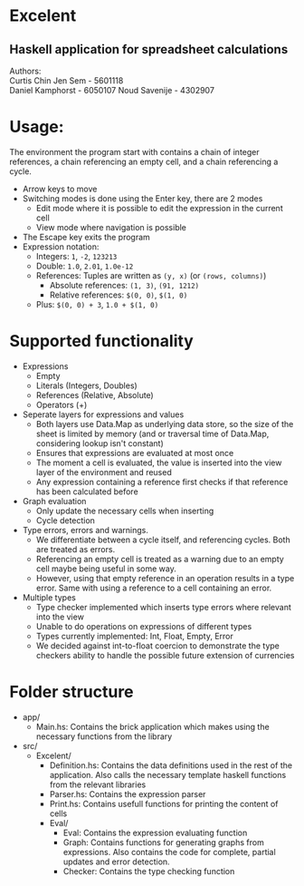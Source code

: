 # Excelent
## Haskell application for spreadsheet calculations

Authors:  
Curtis Chin Jen Sem - 5601118  
Daniel Kamphorst    - 6050107
Noud   Savenije     - 4302907

# Usage: 
The environment the program start with contains a chain of integer references, 
a chain referencing an empty cell, and a chain referencing a cycle. 

- Arrow keys to move  
- Switching modes is done using the Enter key, there are 2 modes
  - Edit mode where it is possible to edit the expression in the current cell
  - View mode where navigation is possible
- The Escape key exits the program
- Expression notation:
  - Integers: `1`, `-2`, `123213` 
  - Double: `1.0`, `2.01`, `1.0e-12` 
  - References: Tuples are written as `(y, x)` (or `(rows, columns)`)
    - Absolute references: `(1, 3)`, `(91, 1212)`
    - Relative references: `$(0, 0)`, `$(1, 0)`
  - Plus: `$(0, 0) + 3`, `1.0 + $(1, 0)`

# Supported functionality
- Expressions
  - Empty
  - Literals (Integers, Doubles)
  - References (Relative, Absolute)
  - Operators (+)
- Seperate layers for expressions and values
  - Both layers use Data.Map as underlying data store, so the size of the sheet is limited by memory (and or traversal time of Data.Map, considering lookup isn't constant)
  - Ensures that expressions are evaluated at most once
  - The moment a cell is evaluated, the value is inserted into the view layer of the environment and reused
  - Any expression containing a reference first checks if that reference has been calculated before
- Graph evaluation
  - Only update the necessary cells when inserting
  - Cycle detection
- Type errors, errors and warnings.
  - We differentiate between a cycle itself, and referencing cycles. Both are treated as errors.
  - Referencing an empty cell is treated as a warning due to an empty cell maybe being useful in some way.
  - However, using that empty reference in an operation results in a type error. Same with using a reference to a cell containing an error.
- Multiple types
  -  Type checker implemented which inserts type errors where relevant into the view
  -  Unable to do operations on expressions of different types
  -  Types currently implemented: Int, Float, Empty, Error
  -  We decided against int-to-float coercion to demonstrate the type checkers ability to handle the possible future extension of  currencies

# Folder structure
- app/
  - Main.hs: Contains the brick application which makes using the necessary functions from the library
- src/
  - Excelent/
    - Definition.hs: Contains the data definitions used in the rest of the application. Also calls the necessary template haskell functions from the relevant libraries
    - Parser.hs: Contains the expression parser
    - Print.hs: Contains usefull functions for printing the content of cells
    - Eval/
      - Eval: Contains the expression evaluating function
      - Graph: Contains functions for generating graphs from expressions. Also contains the code for complete, partial updates and error detection.
      - Checker: Contains the type checking function